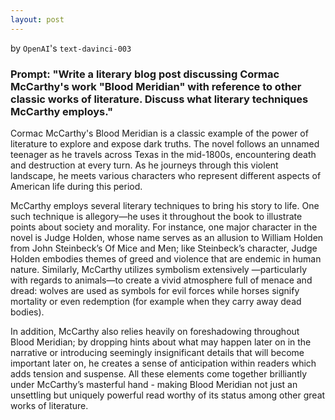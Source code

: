 ```yaml
---
layout: post
---
```

by `OpenAI`'s `text-davinci-003`

### Prompt: "Write a literary blog post discussing Cormac McCarthy's work \"Blood Meridian\" with reference to other classic works of literature. Discuss what literary techniques McCarthy employs."

Cormac McCarthy's Blood Meridian is a classic example of the power of literature to explore and expose dark truths. The novel follows an unnamed teenager as he travels across Texas in the mid-1800s, encountering death and destruction at every turn. As he journeys through this violent landscape, he meets various characters who represent different aspects of American life during this period. 

McCarthy employs several literary techniques to bring his story to life. One such technique is allegory—he uses it throughout the book to illustrate points about society and morality. For instance, one major character in the novel is Judge Holden, whose name serves as an allusion to William Holden from John Steinbeck’s Of Mice and Men; like Steinbeck’s character, Judge Holden embodies themes of greed and violence that are endemic in human nature. Similarly, McCarthy utilizes symbolism extensively —particularly with regards to animals—to create a vivid atmosphere full of menace and dread: wolves are used as symbols for evil forces while horses signify mortality or even redemption (for example when they carry away dead bodies). 

In addition, McCarthy also relies heavily on foreshadowing throughout Blood Meridian; by dropping hints about what may happen later on in the narrative or introducing seemingly insignificant details that will become important later on, he creates a sense of anticipation within readers which adds tension and suspense. All these elements come together brilliantly under McCarthy’s masterful hand - making Blood Meridian not just an unsettling but uniquely powerful read worthy of its status among other great works of literature.